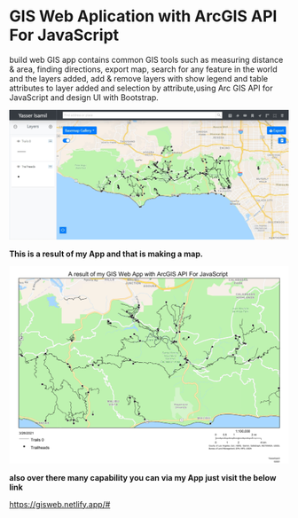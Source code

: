 # GIS Web Aplication with ArcGIS API For JavaScript
build web GIS app contains common GIS tools such as measuring distance & area, finding directions, export map, search for any feature in the world and the layers added, add & remove layers with show legend and table attributes to layer added and selection by attribute,using Arc GIS API for JavaScript and design UI with Bootstrap.

![UI](assets/img/UI.jpg)

**This is a result of my App and that is making a map.**

![map](assets/img/Aresult.jpg)

**also over there many capability you can via my App just visit the below link**

https://gisweb.netlify.app/#
